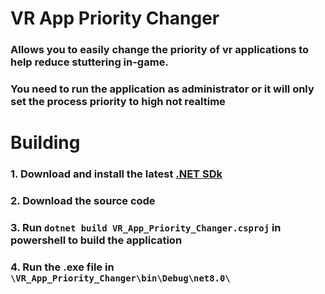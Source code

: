 # VR App Priority Changer

### Allows you to easily change the priority of vr applications to help reduce stuttering in-game.

### You need to run the application as administrator or it will only set the process priority to high not realtime

# Building

### 1. Download and install the latest [.NET SDk](https://dotnet.microsoft.com/en-us/download)
### 2. Download the source code
### 3. Run `dotnet build VR_App_Priority_Changer.csproj` in powershell to build the application
### 4. Run the .exe file in `\VR_App_Priority_Changer\bin\Debug\net8.0\`